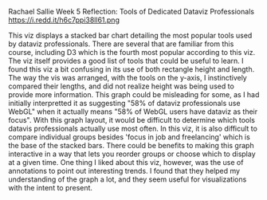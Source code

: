 Rachael Sallie
Week 5 Reflection: Tools of Dedicated Dataviz Professionals https://i.redd.it/h6c7ppi38ll61.png

This viz displays a stacked bar chart detailing the most popular tools used by dataviz professionals. There are several that are familiar from this course, including D3 which is the fourth most popular according to this viz. The viz itself provides a good list of tools that could be useful to learn. I found this viz a bit confusing in its use of both rectangle height and length. The way the vis was arranged, with the tools on the y-axis, I instinctively compared their lengths, and did not realize height was being used to provide more information. This graph could be misleading for some, as I had initially interpretted it as suggesting "58% of dataviz professionals use WebGL" when it actually means "58% of WebGL users have dataviz as their focus". With this graph layout, it would be difficult to determine which tools datavis professionals actually use most often. In this viz, it is also difficult to compare individual groups besides 'focus in job and freelancing' which is the base of the stacked bars. There could be benefits to making this graph interactive in a way that lets you reorder groups or choose which to display at a given time. One thing I liked about this viz, however, was the use of annotations to point out interesting trends. I found that they helped my understanding of the graph a lot, and they seem useful for visualizations with the intent to present. 
